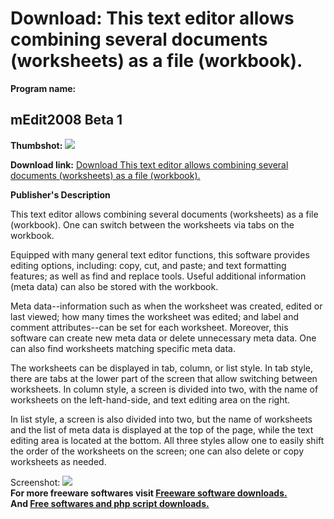 # Download: This text editor allows combining several documents (worksheets) as a file (workbook).

**Program name:**

## mEdit2008 Beta 1

  
**Thumbshot:** ![](http://www.freewarefiles.com/screenshot/medit2k7_md.gif)   
  
**Download link:** [Download This text editor allows combining several documents (worksheets) as a file (workbook).](http://freesoftwares.boysofts.com/MEdit-Beta_program_37234.html)  
  


**Publisher's Description**  
  


This text editor allows combining several documents (worksheets) as a file (workbook). One can switch between the worksheets via tabs on the workbook. 

Equipped with many general text editor functions, this software provides editing options, including: copy, cut, and paste; and text formatting features; as well as find and replace tools. Useful additional information (meta data) can also be stored with the workbook.

Meta data--information such as when the worksheet was created, edited or last viewed; how many times the worksheet was edited; and label and comment attributes--can be set for each worksheet. Moreover, this software can create new meta data or delete unnecessary meta data. One can also find worksheets matching specific meta data. 

The worksheets can be displayed in tab, column, or list style. In tab style, there are tabs at the lower part of the screen that allow switching between worksheets. In column style, a screen is divided into two, with the name of worksheets on the left-hand-side, and text editing area on the right. 

In list style, a screen is also divided into two, but the name of worksheets and the list of meta data is displayed at the top of the page, while the text editing area is located at the bottom. All three styles allow one to easily shift the order of the worksheets on the screen; one can also delete or copy worksheets as needed. 

  
  
Screenshot: ![](http://www.freewarefiles.com/screenshot/medit2k7.gif)   
**For more freeware softwares visit [Freeware software downloads.](http://freesoftwares.boysofts.com/)**   
**And [Free softwares and php script downloads.](http://www.boysofts.com/)**
